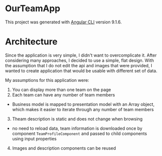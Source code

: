 # OurTeamApp

This project was generated with [Angular CLI](https://github.com/angular/angular-cli) version 9.1.6.

# Architecture

Since the application is very simple, I didn't want to overcomplicate it. After considering many approaches, I decided to use a simple, flat design. With the assumption that I do not edit the api and images that were provided, I wanted to create application that would be usable with different set of data.

My assumptions for this application were:

1. You can display more than one team on the page
2. Each team can have any number of team members

- Business model is mapped to presentation model with an Array object, which makes it easier to iterate through any number of team members

3. Theam description is static and does not change when browsing

- no need to reload data, team information is downloaded once by component `TeamProfileComponent` and passed to child components using input properties

4. Images and description components can be reused
